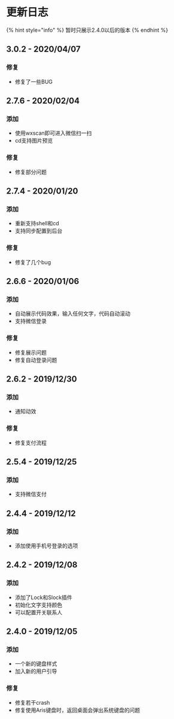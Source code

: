 # 更新日志

{% hint style="info" %}
暂时只展示2.4.0以后的版本
{% endhint %}

## 3.0.2 - 2020/04/07

### 修复

* 修复了一些BUG

## 2.7.6 - 2020/02/04

### 添加

* 使用wxscan即可进入微信扫一扫
* cd支持图片预览

### 修复

* 修复部分问题

## 2.7.4 - 2020/01/20

### 添加

* 重新支持shell和cd
* 支持同步配置到后台

### 修复

* 修复了几个bug

## 2.6.6 - 2020/01/06

### 添加

* 自动展示代码效果，输入任何文字，代码自动滚动
* 支持微信登录

### 修复

* 修复展示问题
* 修复自动登录问题

## 2.6.2 - 2019/12/30

### 添加

* 通知动效

### 修复

* 修复支付流程

## 2.5.4 - 2019/12/25

### 添加

* 支持微信支付

## 2.4.4 - 2019/12/12

### 添加

* 添加使用手机号登录的选项

## 2.4.2 - 2019/12/08

### 添加

* 添加了Lock和Slock插件
* 初始化文字支持颜色
* 可以配置开关联系人

## 2.4.0 - 2019/12/05

### 添加

* 一个新的键盘样式
* 加入新的用户引导

### 修复

* 修复若干crash
* 修复使用Aris键盘时，返回桌面会弹出系统键盘的问题









